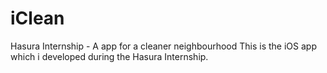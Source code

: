 # iClean
Hasura Internship - A app for a cleaner neighbourhood
This is the iOS app which i developed during the Hasura Internship.
